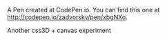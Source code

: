 A Pen created at CodePen.io. You can find this one at http://codepen.io/zadvorsky/pen/xbgNXo.

 Another css3D + canvas experiment